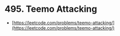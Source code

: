 # 495. Teemo Attacking

- [https://leetcode.com/problems/teemo-attacking/](https://leetcode.com/problems/teemo-attacking/)
